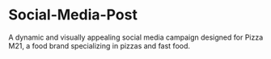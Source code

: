 # Social-Media-Post
A dynamic and visually appealing social media campaign designed for Pizza M21, a food brand specializing in pizzas and fast food.
